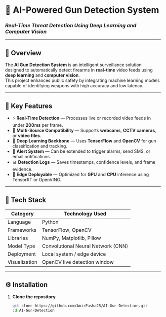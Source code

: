# 🧠 AI-Powered Gun Detection System
### _Real-Time Threat Detection Using Deep Learning and Computer Vision_

---

## 🚀 Overview
The **AI Gun Detection System** is an intelligent surveillance solution designed to automatically detect firearms in **real-time** video feeds using **deep learning** and **computer vision**.  
This project enhances public safety by integrating machine learning models capable of identifying weapons with high accuracy and low latency.

---

## 🎯 Key Features
- ⚡ **Real-Time Detection** — Processes live or recorded video feeds in under **200ms** per frame.  
- 🎥 **Multi-Source Compatibility** — Supports **webcams**, **CCTV cameras**, or **video files**.  
- 🧩 **Deep Learning Backbone** — Uses **TensorFlow** and **OpenCV** for gun classification and tracking.  
- 🔔 **Alert System** — Can be extended to trigger alarms, send SMS, or email notifications.  
- 📊 **Detection Logs** — Saves timestamps, confidence levels, and frame evidence.  
- 🧠 **Edge Deployable** — Optimized for **GPU** and **CPU** inference using TensorRT or OpenVINO.

---

## 🧬 Tech Stack
| Category | Technology Used |
|-----------|-----------------|
| Language | Python |
| Frameworks | TensorFlow, OpenCV |
| Libraries | NumPy, Matplotlib, Pillow |
| Model Type | Convolutional Neural Network (CNN) |
| Deployment | Local system / edge device |
| Visualization | OpenCV live detection window |

---

## ⚙️ Installation

1. **Clone the repository**
   ```bash
   git clone https://github.com/AmirPasha25/AI-Gun-Detection.git
   cd AI-Gun-Detection
